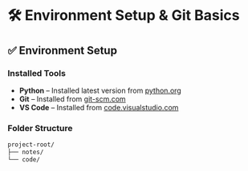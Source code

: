 # 🛠️ Environment Setup & Git Basics

## ✅ Environment Setup

### Installed Tools
- **Python** – Installed latest version from [python.org](https://www.python.org/)
- **Git** – Installed from [git-scm.com](https://git-scm.com/)
- **VS Code** – Installed from [code.visualstudio.com](https://code.visualstudio.com/)

### Folder Structure
```bash
project-root/
├── notes/
└── code/
